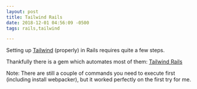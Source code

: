 ```yaml
---
layout: post
title: Tailwind Rails
date: 2018-12-01 04:56:09 -0500
tags: rails,tailwind

---
```


Setting up [Tailwind][1] (properly) in Rails requires quite a few steps.

Thankfully there is a gem which automates most of them: [Tailwind Rails][2]

Note: There are still a couple of commands you need to execute first (including install webpacker), but it worked perfectly on the first try for me.

[1]:https://tailwindcss.com
[2]:https://github.com/IcaliaLabs/tailwindcss-rails
